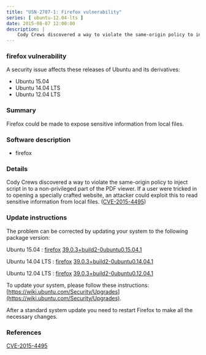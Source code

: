 ```yaml
---
title: "USN-2707-1: Firefox vulnerability"
series: [ ubuntu-12.04-lts ]
date: 2015-08-07 12:00:00
description: |
    Cody Crews discovered a way to violate the same-origin policy to inject script in to a non-privileged part of the PDF viewer. If a user were tricked in to opening a specially crafted website, an attacker could exploit this to read sensitive information from local files. ([CVE-2015-4495](http://people.ubuntu.com/~ubuntu-security/cve/CVE-2015-4495)) 
--- 
```

 
### firefox vulnerability

A security issue affects these releases of Ubuntu and its derivatives:

* Ubuntu 15.04
* Ubuntu 14.04 LTS
* Ubuntu 12.04 LTS

### Summary

Firefox could be made to expose sensitive information from local files. 

### Software description

* firefox 

### Details

Cody Crews discovered a way to violate the same-origin policy to inject script in to a non-privileged part of the PDF viewer. If a user were tricked in to opening a specially crafted website, an attacker could exploit this to read sensitive information from local files. ([CVE-2015-4495](http://people.ubuntu.com/~ubuntu-security/cve/CVE-2015-4495)) 

### Update instructions

The problem can be corrected by updating your system to the following package version:

Ubuntu 15.04
 : [firefox](https://launchpad.net/ubuntu/+source/firefox) <span> [39.0.3+build2-0ubuntu0.15.04.1](https://launchpad.net/ubuntu/+source/firefox/39.0.3+build2-0ubuntu0.15.04.1) </span> 

Ubuntu 14.04 LTS
 : [firefox](https://launchpad.net/ubuntu/+source/firefox) <span> [39.0.3+build2-0ubuntu0.14.04.1](https://launchpad.net/ubuntu/+source/firefox/39.0.3+build2-0ubuntu0.14.04.1) </span> 

Ubuntu 12.04 LTS
 : [firefox](https://launchpad.net/ubuntu/+source/firefox) <span> [39.0.3+build2-0ubuntu0.12.04.1](https://launchpad.net/ubuntu/+source/firefox/39.0.3+build2-0ubuntu0.12.04.1) </span> 

To update your system, please follow these instructions: [https://wiki.ubuntu.com/Security/Upgrades](https://wiki.ubuntu.com/Security/Upgrades).

After a standard system update you need to restart Firefox to make all the necessary changes. 

### References

 [CVE-2015-4495](http://people.ubuntu.com/~ubuntu-security/cve/CVE-2015-4495)
 

